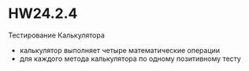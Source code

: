 # HW24.2.4 
Тестирование Калькулятора
- калькулятор выполняет четыре математические операции
- для каждого метода калькулятора по одному позитивному тесту
